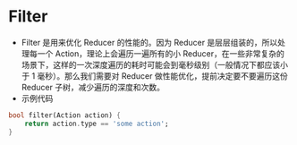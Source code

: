 # Filter

-   Filter 是用来优化 Reducer 的性能的。因为 Reducer 是层层组装的，所以处理每一个 Action，理论上会遍历一遍所有的小 Reducer，在一些非常复杂的场景下，这样的一次深度遍历的耗时可能会到毫秒级别（一般情况下都应该小于 1 毫秒）。那么我们需要对 Reducer 做性能优化，提前决定要不要遍历这份 Reducer 子树，减少遍历的深度和次数。
-   示例代码

```dart
bool filter(Action action) {
    return action.type == 'some action';
}
```
